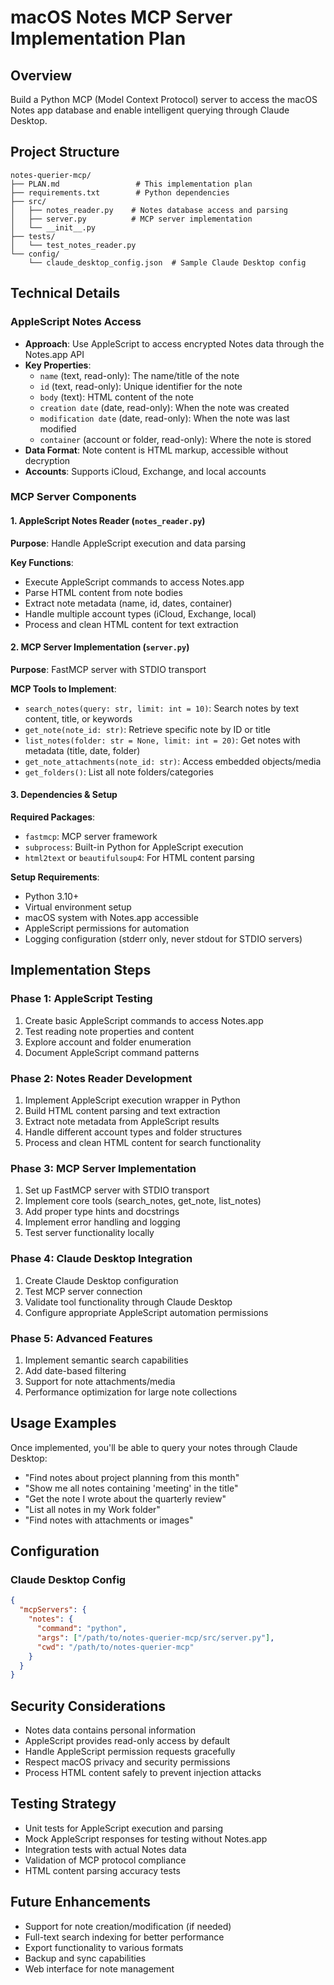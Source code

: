 # macOS Notes MCP Server Implementation Plan

## Overview
Build a Python MCP (Model Context Protocol) server to access the macOS Notes app database and enable intelligent querying through Claude Desktop.

## Project Structure
```
notes-querier-mcp/
├── PLAN.md                 # This implementation plan
├── requirements.txt        # Python dependencies
├── src/
│   ├── notes_reader.py    # Notes database access and parsing
│   ├── server.py          # MCP server implementation
│   └── __init__.py
├── tests/
│   └── test_notes_reader.py
└── config/
    └── claude_desktop_config.json  # Sample Claude Desktop config
```

## Technical Details

### AppleScript Notes Access
- **Approach**: Use AppleScript to access encrypted Notes data through the Notes.app API
- **Key Properties**:
  - `name` (text, read-only): The name/title of the note
  - `id` (text, read-only): Unique identifier for the note
  - `body` (text): HTML content of the note
  - `creation date` (date, read-only): When the note was created
  - `modification date` (date, read-only): When the note was last modified
  - `container` (account or folder, read-only): Where the note is stored
- **Data Format**: Note content is HTML markup, accessible without decryption
- **Accounts**: Supports iCloud, Exchange, and local accounts

### MCP Server Components

#### 1. AppleScript Notes Reader (`notes_reader.py`)
**Purpose**: Handle AppleScript execution and data parsing

**Key Functions**:
- Execute AppleScript commands to access Notes.app
- Parse HTML content from note bodies
- Extract note metadata (name, id, dates, container)
- Handle multiple account types (iCloud, Exchange, local)
- Process and clean HTML content for text extraction

#### 2. MCP Server Implementation (`server.py`)
**Purpose**: FastMCP server with STDIO transport

**MCP Tools to Implement**:
- `search_notes(query: str, limit: int = 10)`: Search notes by text content, title, or keywords
- `get_note(note_id: str)`: Retrieve specific note by ID or title
- `list_notes(folder: str = None, limit: int = 20)`: Get notes with metadata (title, date, folder)
- `get_note_attachments(note_id: str)`: Access embedded objects/media
- `get_folders()`: List all note folders/categories

#### 3. Dependencies & Setup
**Required Packages**:
- `fastmcp`: MCP server framework
- `subprocess`: Built-in Python for AppleScript execution
- `html2text` or `beautifulsoup4`: For HTML content parsing

**Setup Requirements**:
- Python 3.10+
- Virtual environment setup
- macOS system with Notes.app accessible
- AppleScript permissions for automation
- Logging configuration (stderr only, never stdout for STDIO servers)

## Implementation Steps

### Phase 1: AppleScript Testing
1. Create basic AppleScript commands to access Notes.app
2. Test reading note properties and content
3. Explore account and folder enumeration
4. Document AppleScript command patterns

### Phase 2: Notes Reader Development
1. Implement AppleScript execution wrapper in Python
2. Build HTML content parsing and text extraction
3. Extract note metadata from AppleScript results
4. Handle different account types and folder structures
5. Process and clean HTML content for search functionality

### Phase 3: MCP Server Implementation
1. Set up FastMCP server with STDIO transport
2. Implement core tools (search_notes, get_note, list_notes)
3. Add proper type hints and docstrings
4. Implement error handling and logging
5. Test server functionality locally

### Phase 4: Claude Desktop Integration
1. Create Claude Desktop configuration
2. Test MCP server connection
3. Validate tool functionality through Claude Desktop
4. Configure appropriate AppleScript automation permissions

### Phase 5: Advanced Features
1. Implement semantic search capabilities
2. Add date-based filtering
3. Support for note attachments/media
4. Performance optimization for large note collections

## Usage Examples

Once implemented, you'll be able to query your notes through Claude Desktop:

- "Find notes about project planning from this month"
- "Show me all notes containing 'meeting' in the title"
- "Get the note I wrote about the quarterly review"
- "List all notes in my Work folder"
- "Find notes with attachments or images"

## Configuration

### Claude Desktop Config
```json
{
  "mcpServers": {
    "notes": {
      "command": "python",
      "args": ["/path/to/notes-querier-mcp/src/server.py"],
      "cwd": "/path/to/notes-querier-mcp"
    }
  }
}
```

## Security Considerations
- Notes data contains personal information
- AppleScript provides read-only access by default
- Handle AppleScript permission requests gracefully
- Respect macOS privacy and security permissions
- Process HTML content safely to prevent injection attacks

## Testing Strategy
- Unit tests for AppleScript execution and parsing
- Mock AppleScript responses for testing without Notes.app
- Integration tests with actual Notes data
- Validation of MCP protocol compliance
- HTML content parsing accuracy tests

## Future Enhancements
- Support for note creation/modification (if needed)
- Full-text search indexing for better performance
- Export functionality to various formats
- Backup and sync capabilities
- Web interface for note management